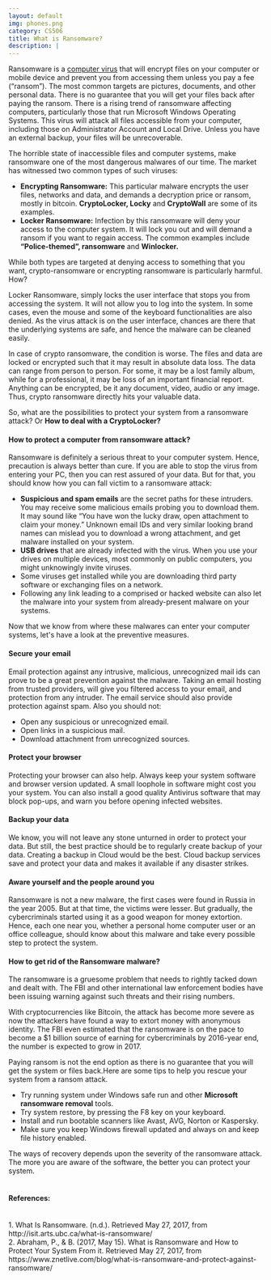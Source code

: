 ```yaml
---
layout: default
img: phones.png
category: CS506
title: What is Ransomware?
description: |
---
```

Ransomware is a <a href="https://en.wikipedia.org/wiki/Computer_virus" target="_blank">computer virus</a> that will encrypt files on your computer or mobile device and prevent you from accessing them unless you pay a fee (“ransom”). The most common targets are pictures, documents, and other personal data. There is no guarantee that you will get your files back after paying the ransom.
There is a rising trend of ransomware affecting computers, particularly those that run Microsoft Windows Operating Systems. This virus will attack all files accessible from your computer, including those on Administrator Account and Local Drive. Unless you have an external backup, your files will be unrecoverable.
<p >The horrible state of inaccessible files and computer systems, make ransomware one of the most dangerous malwares of our time. The market has witnessed two common types of such viruses:</p>
<ul>
<li><strong>Encrypting Ransomware:</strong> This particular malware encrypts the user files, networks and data, and demands a decryption price or ransom, mostly in bitcoin. <strong>CryptoLocker, Locky</strong> and <strong>CryptoWall</strong> are some of its examples.</li>
<li><strong>Locker Ransomware:</strong> Infection by this ransomware will deny your access to the computer system. It will lock you out and will demand a ransom if you want to regain access. The common examples include <strong>&#8220;Police-themed&#8221;, ransomware</strong> and <strong>Winlocker.</strong></li>
</ul>
<p >While both types are targeted at denying access to something that you want, crypto-ransomware or encrypting ransomware is particularly harmful. How?</p>
<p >Locker Ransomware, simply locks the user interface that stops you from accessing the system. It will not allow you to log into the system. In some cases, even the mouse and some of the keyboard functionalities are also denied. As the virus attack is on the user interface, chances are there that the underlying systems are safe, and hence the malware can be cleaned easily.</p>
<p >In case of crypto ransomware, the condition is worse. The files and data are locked or encrypted such that it may result in absolute data loss. The data can range from person to person. For some, it may be a lost family album, while for a professional, it may be loss of an important financial report. Anything can be encrypted, be it any document, video, audio or any image. Thus, crypto ransomware directly hits your valuable data.</p>
<p >So, what are the possibilities to protect your system from a ransomware attack? Or <strong>How to deal with a CryptoLocker?</strong></p>
<h4>How to protect a computer from ransomware attack?</h4>
<p >Ransomware is definitely a serious threat to your computer system. Hence, precaution is always better than cure. If you are able to stop the virus from entering your PC, then you can rest assured of your data. But for that, you should know how you can fall victim to a ransomware attack:</p>
<ul>
<li><strong>Suspicious and spam emails</strong> are the secret paths for these intruders. You may receive some malicious emails probing you to download them. It may sound like &#8220;You have won the lucky draw, open attachment to claim your money.&#8221; Unknown email IDs and very similar looking brand names can mislead you to download a wrong attachment, and get malware installed on your system.</li>
<li><strong>USB drives</strong> that are already infected with the virus. When you use your drives on multiple devices, most commonly on public computers, you might unknowingly invite viruses.</li>
<li>Some viruses get installed while you are downloading third party software or exchanging files on a network.</li>
<li>Following any link leading to a comprised or hacked website can also let the malware into your system from already-present malware on your systems.</li>
</ul>
<p>Now that we know from where these malwares can enter your computer systems, let's have a look at the preventive measures.</p>
<h4>Secure your email</h4>
<p >Email protection against any intrusive, malicious, unrecognized mail ids can prove to be a great prevention against the malware. Taking an email hosting from trusted providers, will give you filtered access to your email, and protection from any intruder. The email service should also provide protection against spam. Also you should not:</p>
<ul>
<li>Open any suspicious or unrecognized email.</li>
<li>Open links in a suspicious mail.</li>
<li>Download attachment from unrecognized sources.</li>
</ul>
<h4>Protect your browser</h4>
<p >Protecting your browser can also help. Always keep your system software and browser version updated. A small loophole in software might cost you your system. You can also install a good quality Antivirus software that may block pop-ups, and warn you before opening infected websites.</p>
<h4>Backup your data</h4>
<p >We know, you will not leave any stone unturned in order to protect your data. But still, the best practice should be to regularly create backup of your data. Creating a backup in Cloud would be the best. Cloud backup services save and protect your data and makes it available if any disaster strikes.</p>
<h4>Aware yourself and the people around you</h4>
<p >Ransomware is not a new malware, the first cases were found in Russia in the year 2005. But at that time, the victims were lesser. But gradually, the cybercriminals started using it as a good weapon for money extortion. Hence, each one near you, whether a personal home computer user or an office colleague, should know about this malware and take every possible step to protect the system.</p>
<h4>How to get rid of the Ransomware malware?</h4>
<p>The ransomware is a gruesome problem that needs to rightly tacked down and dealt with. The FBI and other international law enforcement bodies have been issuing warning against such threats and their rising numbers.</p>
<p>With cryptocurrencies like Bitcoin, the attack has become more severe as now the attackers have found a way to extort money with anonymous identity. The FBI even estimated that the ransomware is on the pace to become a $1 billion source of earning for cybercriminals by 2016-year end, the number is expected to grow in 2017.</p>
<p >Paying ransom is not the end option as there is no guarantee that you will get the system or files back.Here are some tips to help you rescue your system from a ransom attack.</p>
<ul>
<li>Try running system under Windows safe run and other <strong>Microsoft ransomware removal</strong> tools.</li>
<li>Try system restore, by pressing the F8 key on your keyboard.</li>
<li>Install and run bootable scanners like Avast, AVG, Norton or Kaspersky.</li>
<li>Make sure you keep Windows firewall updated and always on and keep file history enabled.</li>
</ul>
<p >The ways of recovery depends upon the severity of the ransomware attack. The more you are aware of the software, the better you can protect your system. 
<br/>
<br/>
<h4> References:</h4>
<br/>
1. What Is Ransomware. (n.d.). Retrieved May 27, 2017, from http://isit.arts.ubc.ca/what-is-ransomware/
<br/>
2. Abraham, P., & B. (2017, May 15). What is Ransomware and How to Protect Your System From it. Retrieved May 27, 2017, from https://www.znetlive.com/blog/what-is-ransomware-and-protect-against-ransomware/ 

<a id='bigdata'></a>